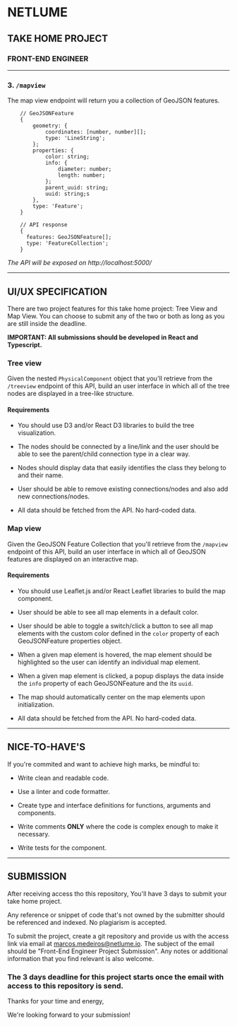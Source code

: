 # NETLUME

## TAKE HOME PROJECT

### FRONT-END ENGINEER

---

### 3. `/mapview`

The map view endpoint will return you a collection of GeoJSON features.

```
    // GeoJSONFeature
    {
        geometry: {
            coordinates: [number, number][];
            type: 'LineString';
        };
        properties: {
            color: string;
            info: {
                diameter: number;
                length: number;
            };
            parent_uuid: string;
            uuid: string;s
        },
        type: 'Feature';
    }

    // API response
    {
      features: GeoJSONFeature[];
      type: 'FeatureCollection';
    }
```

*The API will be exposed on http://localhost:5000/*

---

## UI/UX SPECIFICATION

There are two project features for this take home project: Tree View and Map View. You can choose to submit any of the two or both as long as you are still inside the deadline.

**IMPORTANT: All submissions should be developed in React and Typescript.**

### Tree view

Given the nested `PhysicalComponent` object that you'll retrieve from the `/treeview` endpoint of this API, build an user interface in which all of the tree nodes are displayed in a tree-like structure.

#### Requirements

- You should use D3 and/or React D3 libraries to build the tree visualization.

- The nodes should be connected by a line/link and the user should be able to see the parent/child connection type in a clear way.

- Nodes should display data that easily identifies the class they belong to and their name.

- User should be able to remove existing connections/nodes and also add new connections/nodes.

- All data should be fetched from the API. No hard-coded data.


### Map view

Given the GeoJSON Feature Collection that you'll retrieve from the `/mapview` endpoint of this API, build an user interface in which all of GeoJSON features are displayed on an interactive map.

#### Requirements

- You should use Leaflet.js and/or React Leaflet libraries to build the map component.

- User should be able to see all map elements in a default color.

- User should be able to toggle a switch/click a button to see all map elements with the custom color defined in the `color` property of each GeoJSONFeature properties object.

- When a given map element is hovered, the map element should be highlighted so the user can identify an individual map element.

- When a given map element is clicked, a popup displays the data inside the `info` property of each GeoJSONFeature and the its `uuid`.

- The map should automatically center on the map elements upon initialization.

- All data should be fetched from the API. No hard-coded data.

---

## NICE-TO-HAVE'S

If you're commited and want to achieve high marks, be mindful to:

- Write clean and readable code.

- Use a linter and code formatter.

- Create type and interface definitions for functions, arguments and components.

- Write comments **ONLY** where the code is complex enough to make it necessary.

- Write tests for the component.

---

## SUBMISSION

After receiving access tho this repository, You'll have 3 days to submit your take home project.

Any reference or snippet of code that's not owned by the submitter should be referenced and indexed. No plagiarism is accepted.

To submit the project, create a git repository and provide us with the access link via email at marcos.medeiros@netlume.io. The subject of the email should be "Front-End Engineer Project Submission". Any notes or additional information that you find relevant is also welcome.

### The 3 days deadline for this project starts once the email with access to this repository is send.


Thanks for your time and energy,

We're looking forward to your submission!

